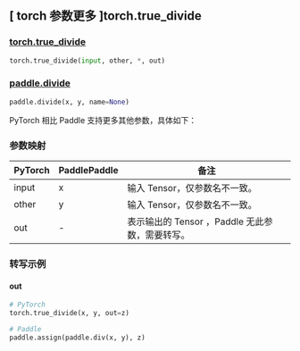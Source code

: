 ## [ torch 参数更多 ]torch.true_divide

### [torch.true\_divide](https://pytorch.org/docs/stable/generated/torch.true_divide.html)

```python
torch.true_divide(input, other, *, out)
```

### [paddle.divide](https://www.paddlepaddle.org.cn/documentation/docs/zh/api/paddle/divide_cn.html#divide)

```python
paddle.divide(x, y, name=None)
```

PyTorch 相比 Paddle 支持更多其他参数，具体如下：

### 参数映射

| PyTorch | PaddlePaddle | 备注 |
| ------- | ------------ | -- |
| input   | x            | 输入 Tensor，仅参数名不一致。 |
| other   | y            | 输入 Tensor，仅参数名不一致。 |
| out     | -            | 表示输出的 Tensor ，Paddle 无此参数，需要转写。          |

### 转写示例

#### out

```python
# PyTorch
torch.true_divide(x, y, out=z)

# Paddle
paddle.assign(paddle.div(x, y), z)
```

